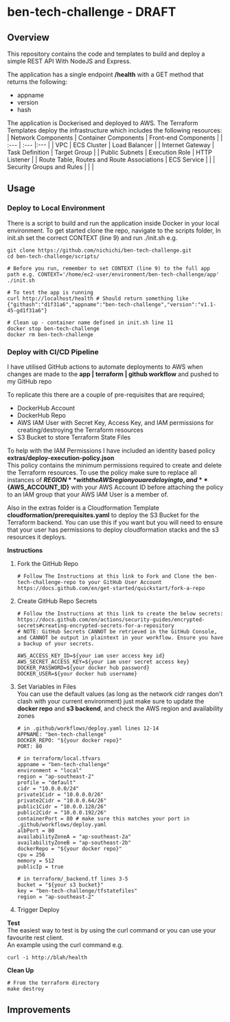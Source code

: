 # ben-tech-challenge - DRAFT
## Overview
This repository contains the code and templates to build and deploy a simple REST API With NodeJS and Express.  
  
The application has a single endpoint **/health** with a GET method that returns the following:
- appname 
- version 
- hash
  
The application is Dockerised and deployed to AWS. The Terraform Templates deploy the infrastructure which includes the following resources: 
| Network Components | Container Components | Front-end Components |
| :---               | :---                 |:---                  |
| VPC                | ECS Cluster          | Load Balancer        |
| Internet Gateway   | Task Definition      | Target Group         |
| Public Subnets     | Execution Role       | HTTP Listener        |
| Route Table, Routes and Route Associations | ECS Service       | |
| Security Groups and Rules |                                    | |
  
## Usage
### Deploy to Local Environment  
There is a script to build and run the application inside Docker in your local environment. To get started clone the repo, navigate to the scripts folder, In init.sh set the correct CONTEXT (line 9) and run ./init.sh e.g.
```
git clone https://github.com/nichichi/ben-tech-challenge.git  
cd ben-tech-challenge/scripts/

# Before you run, remember to set CONTEXT (line 9) to the full app path e.g. CONTEXT='/home/ec2-user/environment/ben-tech-challenge/app'
./init.sh

# To test the app is running
curl http://localhost/health # Should return something like {"githash":"d1f31a6","appname":"ben-tech-challenge","version":"v1.1-45-gd1f31a6"}

# Clean up - container name defined in init.sh line 11
docker stop ben-tech-challenge
docker rm ben-tech-challenge
```  
  
### Deploy with CI/CD Pipeline 
I have utilised GitHub actions to automate deployments to AWS when changes are made to the **app | terraform | github workflow** and pushed to my GitHub repo  
  
To replicate this there are a couple of pre-requisites that are required; 
- DockerHub Account
- DockerHub Repo
- AWS IAM User with Secret Key, Access Key, and IAM permissions for creating/destroying the Terraform resources
- S3 Bucket to store Terraform State Files  
  
To help with the IAM Permissions I have included an identity based policy **extras/deploy-execution-policy.json**  
This policy contains the minimum permissions required to create and delete the Terraform resources. To use the policy make sure to replace all instances of **${REGION}** with the AWS region you are deloying to, and **${AWS_ACCOUNT_ID}** with your AWS Account ID before attaching the policy to an IAM group that your AWS IAM User is a member of.  
  
Also in the extras folder is a Cloudformation Template **cloudformation/prerequisites.yaml** to deploy the S3 Bucket for the Terraform backend. You can use this if you want but you will need to ensure that your user has permissions to deploy cloudformation stacks and the s3 resources it deploys.  
  
**Instructions**
1. Fork the GitHub Repo  
   ```
   # Follow The Instructions at this link to Fork and Clone the ben-tech-challenge-repo to your GitHub User Account
   https://docs.github.com/en/get-started/quickstart/fork-a-repo
   ```
2. Create GitHub Repo Secrets  
   ```
   # Follow the Instructions at this link to create the below secrets: https://docs.github.com/en/actions/security-guides/encrypted-secrets#creating-encrypted-secrets-for-a-repository
   # NOTE: GitHub Secrets CANNOT be retrieved in the GitHub Console, and CANNOT be output in plaintext in your workflow. Ensure you have a backup of your secrets.  
     
   AWS_ACCESS_KEY_ID=${your iam user access key id}
   AWS_SECRET_ACCESS_KEY=${your iam user secret access key}
   DOCKER_PASSWORD=${your docker hub password}
   DOCKER_USER=${your docker hub username}
   ```
3. Set Variables in Files  
   You can use the default values (as long as the network cidr ranges don't clash with your current environment) just make sure to update the **docker repo** and **s3 backend**, and check the AWS region and availability zones
   ```
   # in .github/workflows/deploy.yaml lines 12-14
   APPNAME: "ben-tech-challenge"
   DOCKER_REPO: "${your docker repo}"
   PORT: 80
   
   # in terraform/local.tfvars
   appname = "ben-tech-challenge"
   environment = "local"
   region = "ap-southeast-2"
   profile = "default"
   cidr = "10.0.0.0/24"
   private1Cidr = "10.0.0.0/26"
   private2Cidr = "10.0.0.64/26"
   public1Cidr = "10.0.0.128/26"
   public2Cidr = "10.0.0.192/26"
   containerPort = 80 # make sure this matches your port in .github/workflows/deploy.yaml
   albPort = 80
   availabilityZoneA = "ap-southeast-2a"
   availabilityZoneB = "ap-southeast-2b"
   dockerRepo = "${your docker repo}"
   cpu = 256
   memory = 512
   publicIp = true
   
   # in terraform/_backend.tf lines 3-5
   bucket = "${your s3 bucket}"
   key = "ben-tech-challenge/tfstatefiles"
   region = "ap-southeast-2"
   ```
4. Trigger Deploy
  
  
**Test**  
The easiest way to test is by using the curl command or you can use your favourite rest client.  
An example using the curl command e.g.
```
curl -i http://blah/health
```
  
**Clean Up**  
```
# From the terraform directory
make destroy
```
  
## Improvements
